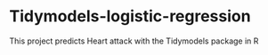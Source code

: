 # Tidymodels-logistic-regression
This project predicts Heart attack with the Tidymodels package in R
